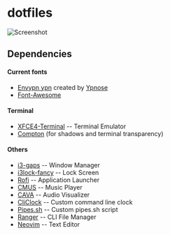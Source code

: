 # dotfiles

![Screenshot](https://i.imgur.com/5Fs089f.png)

## Dependencies

#### Current fonts
- [Envypn ypn](https://github.com/Tecate/bitmap-fonts/tree/master/bitmap/envypn-font) created by [Ypnose](https://github.com/Ypnose)
- [Font-Awesome](http://fontawesome.io/)

#### Terminal
- [XFCE4-Terminal](https://launchpad.net/xfce4-terminal) -- Terminal Emulator
- [Compton](https://github.com/chjj/compton) (for shadows and terminal transparency)

#### Others
- [i3-gaps](https://github.com/Airblader/i3) -- Window Manager
- [i3lock-fancy](https://github.com/meskarune/i3lock-fancy) -- Lock Screen
- [Rofi](https://github.com/DaveDavenport/rofi) -- Application Launcher
- [CMUS](https://github.com/cmus/cmus) -- Music Player
- [CAVA](https://github.com/karlstav/cava) -- Audio Visualizer
- [CliClock](https://github.com/clyde80/cliclock) -- Custom command line clock
- [Pipes.sh](https://github.com/clyde80/pipes.sh) -- Custom pipes.sh script
- [Ranger](https://github.com/ranger/ranger) -- CLI File Manager
- [Neovim](https://github.com/neovim/neovim) -- Text Editor
